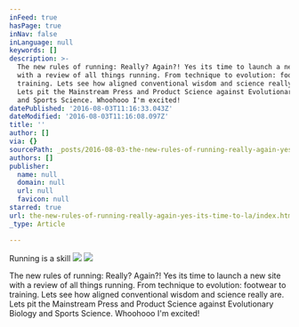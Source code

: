 ```yaml
---
inFeed: true
hasPage: true
inNav: false
inLanguage: null
keywords: []
description: >-
  The new rules of running: Really? Again?! Yes its time to launch a new site
  with a review of all things running. From technique to evolution: footwear to
  training. Lets see how aligned conventional wisdom and science really are.
  Lets pit the Mainstream Press and Product Science against Evolutionary Biology
  and Sports Science. Whoohooo I'm excited!
datePublished: '2016-08-03T11:16:33.043Z'
dateModified: '2016-08-03T11:16:08.097Z'
title: ''
author: []
via: {}
sourcePath: _posts/2016-08-03-the-new-rules-of-running-really-again-yes-its-time-to-la.md
authors: []
publisher:
  name: null
  domain: null
  url: null
  favicon: null
starred: true
url: the-new-rules-of-running-really-again-yes-its-time-to-la/index.html
_type: Article

---
```

Running is a skill
![](https://the-grid-user-content.s3-us-west-2.amazonaws.com/987d4624-6bbe-496c-9168-fb8b9f40b166.jpg)
![](https://the-grid-user-content.s3-us-west-2.amazonaws.com/6b89fd96-ed94-4e07-a9b8-7f97be7046ae.jpg)

The new rules of running: Really? Again?! Yes its time to launch a new site with a review of all things running. From technique to evolution: footwear to training. Lets see how aligned conventional wisdom and science really are. Lets pit the Mainstream Press and Product Science against Evolutionary Biology and Sports Science. Whoohooo I'm excited!